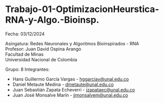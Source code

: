 # Trabajo-01-OptimizacionHeurstica-RNA-y-Algo.-Bioinsp.
Fecha: 03/12/2024

Asingatura: Redes Neuronales y Algoritmos Bioinspirados - RNA  
Profesor: Juan David Ospina Arango  
Facultad de Minas  
Universidad Nacional de Colombia  

Grupo: 8
Integrantes:
- Hans Guillermo García Vargas - hggarciav@unal.edu.co
- Daniel Metaute Medina - dmetaute@unal.edu.co
- Juan Sebastián Zapata Echeverri - jzapataec@unal.edu.co
- Juan José Monsalve Marín - jjmonsalvem@unal.edu.co

